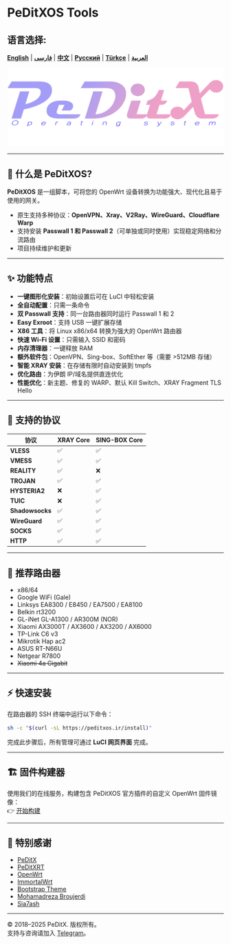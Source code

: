 # PeDitXOS Tools  

## 语言选择:

[**English**](README.md) | [**فارسی**](README_fa.md) | [**中文**](README_zh.md) | [**Русский**](README_ru.md) | [**Türkçe**](README_tr.md) | [**العربية**](README_ar.md)

![PeDitX Banner](https://raw.githubusercontent.com/peditx/luci-theme-peditx/refs/heads/main/luasrc/brand.png)  

---

## 🚀 什么是 PeDitXOS?  
**PeDitXOS** 是一组脚本，可将您的 OpenWrt 设备转换为功能强大、现代化且易于使用的网关。  

- 原生支持多种协议：**OpenVPN、Xray、V2Ray、WireGuard、Cloudflare Warp**  
- 支持安装 **Passwall 1 和 Passwall 2**（可单独或同时使用）实现稳定网络和分流路由  
- 项目持续维护和更新  

---

## ✨ 功能特点  
- **一键图形化安装**：初始设置后可在 LuCI 中轻松安装  
- **全自动配置**：只需一条命令  
- **双 Passwall 支持**：同一台路由器同时运行 Passwall 1 和 2  
- **Easy Exroot**：支持 USB 一键扩展存储  
- **X86 工具**：将 Linux x86/x64 转换为强大的 OpenWrt 路由器  
- **快速 Wi-Fi 设置**：只需输入 SSID 和密码  
- **内存清理器**：一键释放 RAM  
- **额外软件包**：OpenVPN、Sing-box、SoftEther 等（需要 >512MB 存储）  
- **智能 XRAY 安装**：在存储有限时自动安装到 tmpfs  
- **优化路由**：为伊朗 IP/域名提供直连优化  
- **性能优化**：新主题、修复的 WARP、默认 Kill Switch、XRAY Fragment TLS Hello  

---

## 📡 支持的协议  

| 协议           | XRAY Core | SING-BOX Core |
|----------------|-----------|---------------|
| **VLESS**      | ✅         | ✅             |
| **VMESS**      | ✅         | ✅             |
| **REALITY**    | ✅         | ❌             |
| **TROJAN**     | ✅         | ✅             |
| **HYSTERIA2**  | ❌         | ✅             |
| **TUIC**       | ❌         | ✅             |
| **Shadowsocks**| ✅         | ✅             |
| **WireGuard**  | ✅         | ✅             |
| **SOCKS**      | ✅         | ✅             |
| **HTTP**       | ✅         | ✅             |

---

## 📶 推荐路由器  
- x86/64
- Google WiFi (Gale)  
- Linksys EA8300 / E8450 / EA7500 / EA8100  
- Belkin rt3200  
- GL-iNet GL-A1300 / AR300M (NOR)  
- Xiaomi AX3000T / AX3600 / AX3200 / AX6000  
- TP-Link C6 v3  
- Mikrotik Hap ac2  
- ASUS RT-N66U  
- Netgear R7800  
- ~~Xiaomi 4a Gigabit~~  

---

## ⚡ 快速安装  
在路由器的 SSH 终端中运行以下命令：  

```bash
sh -c "$(curl -sL https://peditxos.ir/install)"
```  

完成此步骤后，所有管理可通过 **LuCI 网页界面** 完成。  

---

## 🏗️ 固件构建器  
使用我们的在线服务，构建包含 PeDitXOS 官方插件的自定义 OpenWrt 固件镜像：  
👉 [开始构建](https://peditxos.ir)  

---

## 🙏 特别感谢  

- [PeDitX](https://github.com/peditx)  
- [PeDitXRT](https://github.com/peditx/peditxrt)  
- [OpenWrt](https://github.com/openwrt)  
- [ImmortalWrt](https://github.com/immortalwrt)  
- [Bootstrap Theme](https://github.com/twbs/bootstrap)
- [Mohamadreza Broujerdi](https://t.me/MR13_B)
- [Sia7ash](https://github.com/Sia7ash)
 

---

© 2018–2025 PeDitX. 版权所有。  
支持与咨询请加入 [Telegram](https://t.me/peditx)。  
